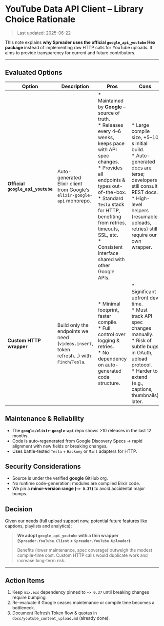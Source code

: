 # YouTube Data API Client – Library Choice Rationale

> Last updated: 2025-06-22

This note explains **why Spreader uses the official `google_api_youtube` Hex package** instead of implementing raw HTTP calls for YouTube uploads. It aims to provide transparency for current and future contributors.

---

## Evaluated Options

| Option | Description | Pros | Cons |
|--------|-------------|------|------|
| **Official `google_api_youtube`** | Auto-generated Elixir client from Google’s `elixir-google-api` monorepo. | * Maintained by **Google** – source of truth.<br>* Releases every 4–6 weeks, keeps pace with API spec changes.<br>* Provides all endpoints & types out-of-the-box.<br>* Standard `Tesla` stack for HTTP, benefiting from retries, timeouts, SSL, etc.<br>* Consistent interface shared with other Google APIs. | * Large compile size, +5–10 s initial build.<br>* Auto-generated docs are terse; developers still consult REST docs.<br>* High-level helpers (resumable uploads, retries) still require our own wrapper. |
| **Custom HTTP wrapper** | Build only the endpoints we need (`videos.insert`, token refresh…) with `Finch`/`Tesla`. | * Minimal footprint, faster compile.<br>* Full control over logging & retries.<br>* No dependency on auto-generated code structure. | * Significant upfront dev time.<br>* Must track API spec changes manually.<br>* Risk of subtle bugs in OAuth, upload protocol.<br>* Harder to extend (e.g., captions, thumbnails) later. |

## Maintenance & Reliability

* The **`google/elixir-google-api`** repo shows >10 releases in the last 12 months.
* Code is auto-regenerated from Google Discovery Specs → rapid alignment with new fields or breaking changes.
* Uses battle-tested `Tesla` + `Hackney` or `Mint` adapters for HTTP.

## Security Considerations

* Source is under the verified **google** GitHub org.
* No runtime code-generation; modules are compiled Elixir code.
* We pin a **minor-version range (`~> 0.37`)** to avoid accidental major bumps.

## Decision

Given our needs (full upload support now, potential future features like captions, playlists and analytics):

> **We adopt `google_api_youtube` with a thin wrapper (`Spreader.YouTube.Client` + `Spreader.YouTube.Uploader`).**
>
> Benefits (lower maintenance, spec coverage) outweigh the modest compile-time cost. Custom HTTP calls would duplicate work and increase long-term risk.

---

## Action Items

1. Keep `mix.exs` dependency pinned to `~> 0.37` until breaking changes require bumping.
2. Re-evaluate if Google ceases maintenance or compile time becomes a bottleneck.
3. Document Refresh Token flow & quotas in `docs/youtube_content_upload.md` (already done).
